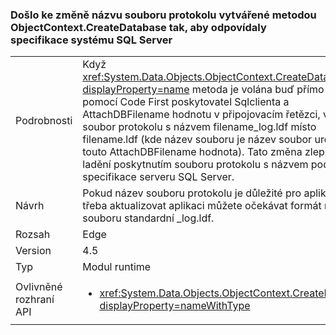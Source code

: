 ### <a name="log-file-name-created-by-the-objectcontextcreatedatabase-method-has-changed-to-match-sql-server-specifications"></a>Došlo ke změně názvu souboru protokolu vytvářené metodou ObjectContext.CreateDatabase tak, aby odpovídaly specifikace systému SQL Server

|   |   |
|---|---|
|Podrobnosti|Když <xref:System.Data.Objects.ObjectContext.CreateDatabase?displayProperty=name> metoda je volána buď přímo nebo pomocí Code First poskytovatel Sqlclienta a AttachDBFilename hodnotu v připojovacím řetězci, vytvoří soubor protokolu s názvem filename_log.ldf místo filename.ldf (kde název souboru je název soubor určený touto AttachDBFilename hodnota). Tato změna zlepšuje ladění poskytnutím souboru protokolu s názvem podle specifikace serveru SQL Server.|
|Návrh|Pokud název souboru protokolu je důležité pro aplikaci, je třeba aktualizovat aplikaci můžete očekávat formát názvu souboru standardní _log.ldf.|
|Rozsah|Edge|
|Version|4.5|
|Typ|Modul runtime|
|Ovlivněné rozhraní API|<ul><li><xref:System.Data.Objects.ObjectContext.CreateDatabase?displayProperty=nameWithType></li></ul>|

